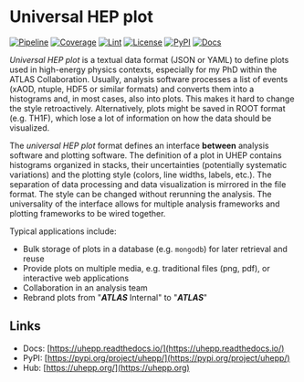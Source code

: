 # Universal HEP plot

[![Pipeline](https://gitlab.cern.ch/fsauerbu/uhepp/badges/master/pipeline.svg)](https://gitlab.cern.ch/fsauerbu/uhepp/-/pipelines)
[![Coverage](https://gitlab.cern.ch/fsauerbu/uhepp/badges/master/coverage.svg)](https://gitlab.cern.ch/fsauebu/uhepp)
[![Lint](https://gitlab.cern.ch/fsauerbu/uhepp/-/jobs/artifacts/master/raw/pylint.svg?job=pylint)](https://gitlab.cern.ch/fsauerbu/uhepp)
[![License](https://gitlab.cern.ch/fsauerbu/uhepp/-/jobs/artifacts/master/raw/license.svg?job=badges)](https://gitlab.cern.ch/fsauerbu/uhepp/-/blob/master/LICENSE)
[![PyPI](https://gitlab.cern.ch/fsauerbu/uhepp/-/jobs/artifacts/master/raw/pypi.svg?job=pypi)](https://pypi.org/project/uhepp/)
[![Docs](https://readthedocs.org/projects/uhepp/badge/?version=latest&amp;style=flat)](https://uhepp.readthedocs.io/en/latest/)

*Universal HEP plot* is a textual data format (JSON or YAML) to define plots used
in high-energy physics contexts, especially for my PhD within the ATLAS
Collaboration. Usually, analysis software processes a list of events (xAOD,
ntuple, HDF5 or similar formats) and converts them into a histograms and, in
most cases, also into plots.
This makes it hard to change the style retroactively. Alternatively, plots
might be saved in ROOT format (e.g. TH1F), which lose a lot of information
on how the data should be visualized.

The *universal HEP plot* format defines an interface **between** analysis software and
plotting software. The definition of a plot in UHEP contains 
histograms organized in stacks, their uncertainties (potentially systematic
variations) and the plotting style (colors, line widths, labels, etc.). The
separation of data processing and data visualization is mirrored in the file
format. The style can be changed without rerunning the analysis. The
universality of the interface allows for multiple analysis frameworks and
plotting frameworks to be wired together.

Typical applications include:
 - Bulk storage of plots in a database (e.g. `mongodb`) for later retrieval
   and reuse
 - Provide plots on multiple media, e.g. traditional files (png, pdf), or
   interactive web applications
 - Collaboration in an analysis team
 - Rebrand plots from "***ATLAS*** Internal" to "***ATLAS***"

## Links

 - Docs: [https://uhepp.readthedocs.io/](https://uhepp.readthedocs.io/)
 - PyPI: [https://pypi.org/project/uhepp/](https://pypi.org/project/uhepp/)
 - Hub: [https://uhepp.org/](https://uhepp.org)

